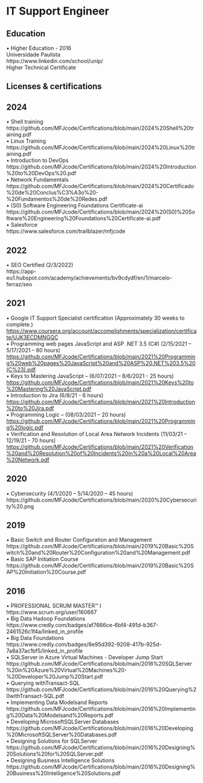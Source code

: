 # IT Support Engineer 

<h2>Education</h2>
• Higher Education - 2016<br />
Universidade Paulista<br />
https://www.linkedin.com/school/unip/<br />
Higher Technical Certificate<br /> 

<h2> Licenses &amp; certifications </h2>

<h2> 2024 </h2>
•	Shell training <br />
https://github.com/MFJcode/Certifications/blob/main/2024%20Shell%20training.pdf <br />
•	Linux Training <br />
https://github.com/MFJcode/Certifications/blob/main/2024%20Linux%20training.pdf <br />
•	Introduction to DevOps <br />
https://github.com/MFJcode/Certifications/blob/main/2024%20Introduction%20to%20DevOps%20.pdf <br />
•	Network Fundamentals <br />
https://github.com/MFJcode/Certifications/blob/main/2024%20Certificado%20de%20Conclus%C3%A3o%20-%20Fundamentos%20de%20Redes.pdf <br />
•	(S0) Software Engineering Foundations Certificate-ai <br />
https://github.com/MFJcode/Certifications/blob/main/2024%20(S0)%20Software%20Engineering%20Foundations%20Certificate-ai.pdf <br />
•	Salesforce <br />
https://www.salesforce.com/trailblazer/mfjcode




<h2> 2022 </h2>
•	SEO Certified (2/3/2022) <br />
https://app-eu1.hubspot.com/academy/achievements/bv9cdydf/en/1/marcelo-ferraz/seo<br />

<h2> 2021 </h2>

•	Google IT Support Specialist certification (Approximately 30 weeks to complete.)<br />
https://www.coursera.org/account/accomplishments/specialization/certificate/UJK3ECDMNGQC <br />
•	Programming web pages JavaScript and ASP .NET 3.5 (C#) (2/15/2021 – 5/17/2021 – 80 hours) <br />
https://github.com/MFJcode/Certifications/blob/main/2021%20Programming%20web%20pages%20JavaScript%20and%20ASP%20.NET%203.5%20(C%23).pdf <br />
•	Keys to Mastering JavaScript – (6/07/2021 – 8/6/2021 - 25 hours) <br />
https://github.com/MFJcode/Certifications/blob/main/2021%20Keys%20to%20Mastering%20JavaScript.pdf <br />
• Introduction to Jira (6/8/21 - 6 hours) <br />
https://github.com/MFJcode/Certifications/blob/main/2021%20Introduction%20to%20Jira.pdf <br />
•	Programming Logic – (08/03/2021 – 20 hours) <br />
https://github.com/MFJcode/Certifications/blob/main/2021%20Programming%20logic.pdf <br />
•	Verification and Resolution of Local Area Network Incidents (11/03/21 – 12/19/21 - 70 hours) <br />
https://github.com/MFJcode/Certifications/blob/main/2021%20Verification%20and%20Resolution%20of%20Incidents%20in%20a%20Local%20Area%20Network.pdf <br />

<h2> 2020 </h2>
•	Cybersecurity (4/1/2020 – 5/14/2020 – 45 hours) <br />
https://github.com/MFJcode/Certifications/blob/main/2020%20Cybersecurity%20.png <br />

<h2> 2019 </h2>
•	Basic Switch and Router Configuration and Management <br />
https://github.com/MFJcode/Certifications/blob/main/2019%20Basic%20Switch%20and%20Router%20Configuration%20and%20Management.pdf <br />
•	Basic SAP Initiation Course <br />
https://github.com/MFJcode/Certifications/blob/main/2019%20Basic%20SAP%20Initiation%20Course.pdf <br />


<h2> 2016 </h2>
•	PROFESSIONAL SCRUM MASTER™ I<br />
https://www.scrum.org/user/160667<br />
• Big Data Hadoop Foundations<br />
https://www.credly.com/badges/af7666ce-6bf4-491d-b367-2461526c1f4a/linked_in_profile<br />
• Big Data Foundations<br />
https://www.credly.com/badges/8e95d392-9208-417b-925d-7a8a37ac1bf5/linked_in_profile<br />
• SQLServer in Azure Virtual Machines - Developer Jump Start <br />
https://github.com/MFJcode/Certifications/blob/main/2016%20SQLServer%20in%20Azure%20Virtual%20Machines%20-%20Developer%20Jump%20Start.pdf <br />
• Querying withTransact-SQL <br />
https://github.com/MFJcode/Certifications/blob/main/2016%20Querying%20withTransact-SQL.pdf <br />
• Implementing Data Modelsand Reports<br />
https://github.com/MFJcode/Certifications/blob/main/2016%20Implementing%20Data%20Modelsand%20Reports.pdf <br />
• Developing MicrosoftSQLServer Databases<br />
https://github.com/MFJcode/Certifications/blob/main/2016%20Developing%20MicrosoftSQLServer%20Databases.pdf <br />
• Designing Solutions for SQLServer<br />
https://github.com/MFJcode/Certifications/blob/main/2016%20Designing%20Solutions%20for%20SQLServer.pdf <br />
• Designing Business Intelligence Solutions<br />
https://github.com/MFJcode/Certifications/blob/main/2016%20Designing%20Business%20Intelligence%20Solutions.pdf <br />











